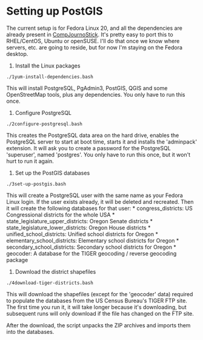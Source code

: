 # Setting up PostGIS

The current setup is for Fedora Linux 20, and all the dependencies are already present in [CompJournoStick](http://znmeb.github.io/CompJournoStick/). It's pretty easy to port this to RHEL/CentOS, Ubuntu or openSUSE. I'll do that once we know where servers, etc. are going to reside, but for now I'm staying on the Fedora desktop.

1. Install the Linux packages

```
./1yum-install-dependencies.bash
```

This will install PostgreSQL, PgAdmin3, PostGIS, QGIS and some OpenStreetMap tools, plus any dependencies. You only have to run this once.
1. Configure PostgreSQL

```
./2configure-postgresql.bash
```
This creates the PostgreSQL data area on the hard drive, enables the PostgreSQL server to start at boot time, starts it and installs the 'adminpack' extension. It will ask you to create a password for the PostgreSQL 'superuser', named 'postgres'. You only have to run this once, but it won't hurt to run it again.

1. Set up the PostGIS databases

```
./3set-up-postgis.bash
```
This will create a PostgreSQL user with the same name as your Fedora Linux login. If the user exists already, it will be deleted and recreated. Then it will create the following databases for that user:
    * congress_districts: US Congressional districts for the whole USA
    * state_legislature_upper_districts: Oregon Senate districts
    * state_legislature_lower_districts: Oregon House districts
    * unified_school_districts: Unified school districts for Oregon
    * elementary_school_districts: Elementary school districts for Oregon
    * secondary_school_districts: Secondary school districts for Oregon
    * geocoder: A database for the TIGER geocoding / reverse geocoding package

1. Download the district shapefiles

```
./4download-tiger-districts.bash
```
This will download the shapefiles (except for the 'geocoder' data) required to populate the databases from the US Census Bureau's TIGER FTP site. The first time you run it, it will take longer because it's downloading, but subsequent runs will only download if the file has changed on the FTP site.

After the download, the script unpacks the ZIP archives and imports them into the databases.
